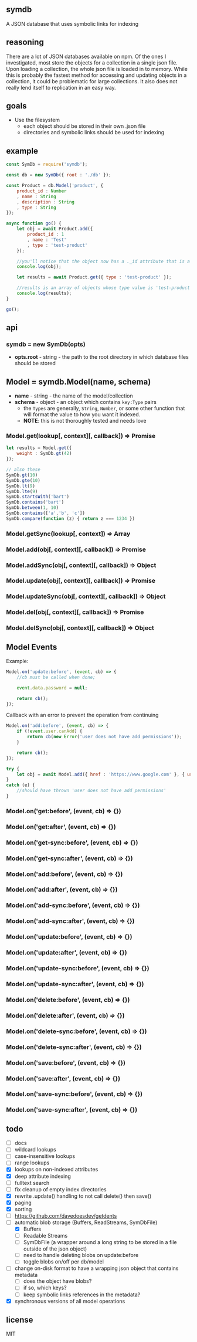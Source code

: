 symdb
-----

A JSON database that uses symbolic links for indexing

reasoning
---------

There are a lot of JSON databases available on npm. Of the ones I investigated,
most store the objects for a collection in a single json file. Upon loading a
collection, the whole json file is loaded in to memory. While this is probably
the fastest method for accessing and updating objects in a collection, it could
be problematic for large collections. It also does not really lend itself to
replication in an easy way.

goals
-----

- Use the filesystem
  - each object should be stored in their own .json file
  - directories and symbolic links should be used for indexing

example
-------

```js
const SymDb = require('symdb');

const db = new SymDb({ root : './db' });

const Product = db.Model('product', {
    product_id : Number
    , name : String
    , description : String
    , type : String
});

async function go() {
    let obj = await Product.add({
        product_id : 1
        , name : 'Test'
        , type : 'test-product'
    });

    //you'll notice that the object now has a ._id attribute that is a uuid
    console.log(obj); 

    let results = await Product.get({ type : 'test-product' });

    //results is an array of objects whose type value is 'test-product'
    console.log(results);
}

go();
```

api
---

### symdb = new SymDb(opts)

* **opts.root** - string - the path to the root directory in which database files should be stored

## Model = symdb.Model(name, schema)

* **name** - string - the name of the model/collection
* **schema** - object - an object which contains `key:Type` pairs 
  * the `Types` are generally, `String`, `Number`, or some other function that will format the value to how you want it indexed. 
  * **NOTE**: this is not thoroughly tested and needs love

### Model.get(lookup[, context][, callback]) => Promise

```js
let results = Model.get({
    weight : SymDb.gt(42)
});

// also these
SymDb.gt(10)
SymDb.gte(10)
SymDb.lt(9)
SymDb.lte(9)
SymDb.startsWith('bart')
SymDb.contains('bart')
SymDb.between(1, 10)
SymDb.contains(['a','b', 'c'])
SymDb.compare(function (z) { return z === 1234 })
```
### Model.getSync(lookup[, context]) => Array

### Model.add(obj[, context][, callback]) => Promise

### Model.addSync(obj[, context][, callback]) => Object

### Model.update(obj[, context][, callback]) => Promise

### Model.updateSync(obj[, context][, callback]) => Object

### Model.del(obj[, context][, callback]) => Promise

### Model.delSync(obj[, context][, callback]) => Object

## Model Events

Example:

```js
Model.on('update:before', (event, cb) => {
    //cb must be called when done;

    event.data.password = null;

    return cb();
});
```
Callback with an error to prevent the operation from continuing 

```js
Model.on('add:before', (event, cb) => {
    if (!event.user.canAdd) {
        return cb(new Error('user does not have add permissions'));
    }

    return cb();
});

try {
    let obj = await Model.add({ href : 'https://www.google.com' }, { user : { canAdd : false } });
}
catch (e) {
    //should have thrown 'user does not have add permissions'
}
```

### Model.on('get:before', (event, cb) => {})

### Model.on('get:after', (event, cb) => {})

### Model.on('get-sync:before', (event, cb) => {})

### Model.on('get-sync:after', (event, cb) => {})

### Model.on('add:before', (event, cb) => {})

### Model.on('add:after', (event, cb) => {})

### Model.on('add-sync:before', (event, cb) => {})

### Model.on('add-sync:after', (event, cb) => {})

### Model.on('update:before', (event, cb) => {})

### Model.on('update:after', (event, cb) => {})

### Model.on('update-sync:before', (event, cb) => {})

### Model.on('update-sync:after', (event, cb) => {})

### Model.on('delete:before', (event, cb) => {})

### Model.on('delete:after', (event, cb) => {})

### Model.on('delete-sync:before', (event, cb) => {})

### Model.on('delete-sync:after', (event, cb) => {})

### Model.on('save:before', (event, cb) => {})

### Model.on('save:after', (event, cb) => {})

### Model.on('save-sync:before', (event, cb) => {})

### Model.on('save-sync:after', (event, cb) => {})

todo
----

- [ ] docs
- [ ] wildcard lookups
- [ ] case-insensitive lookups
- [ ] range lookups
- [x] lookups on non-indexed attributes
- [x] deep attribute indexing
- [ ] fulltext search
- [ ] fix cleanup of empty index directories
- [x] rewrite .update() handling to not call delete() then save()
- [x] paging
- [x] sorting
- [ ] https://github.com/davedoesdev/getdents
- [ ] automatic blob storage (Buffers, ReadStreams, SymDbFile)
  - [x] Buffers
  - [ ] Readable Streams
  - [ ] SymDbFile (a wrapper around a long string to be stored in a file outside of the json object)
  - [ ] need to handle deleting blobs on update:before
  - [ ] toggle blobs on/off per db/model
- [ ] change on-disk format to have a wrapping json object that contains metadata
  - [ ] does the object have blobs? 
  - [ ] if so, which keys?
  - [ ] keep symbolic links references in the metadata?
- [x] synchronous versions of all model operations

license
-------

MIT